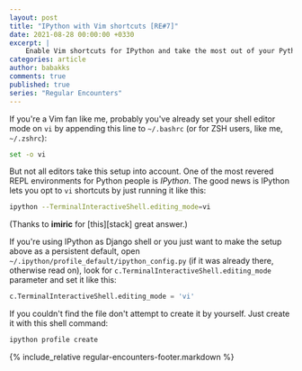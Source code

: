 ```yaml
---
layout: post
title: "IPython with Vim shortcuts [RE#7]"
date: 2021-08-28 00:00:00 +0330
excerpt: |
    Enable Vim shortcuts for IPython and take the most out of your Python REPL.
categories: article
author: babakks
comments: true
published: true
series: "Regular Encounters"
---
```


If you're a Vim fan like me, probably you've already set your shell editor mode on `vi` by appending this line to `~/.bashrc` (or for ZSH users, like me, `~/.zshrc`):

```sh
set -o vi
```

But not all editors take this setup into account. One of the most revered REPL environments for Python people is *IPython*. The good news is IPython lets you opt to `vi` shortcuts by just running it like this:

```sh
ipython --TerminalInteractiveShell.editing_mode=vi
```

(Thanks to **imiric** for [this][stack] great answer.)

If you're using IPython as Django shell or you just want to make the setup above as a persistent default, open `~/.ipython/profile_default/ipython_config.py` (if it was already there, otherwise read on), look for `c.TerminalInteractiveShell.editing_mode` parameter and set it like this:

```py
c.TerminalInteractiveShell.editing_mode = 'vi'
```

If you couldn't find the file don't attempt to create it by yourself. Just create it with this shell command:

```sh
ipython profile create
```

{% include_relative regular-encounters-footer.markdown %}

